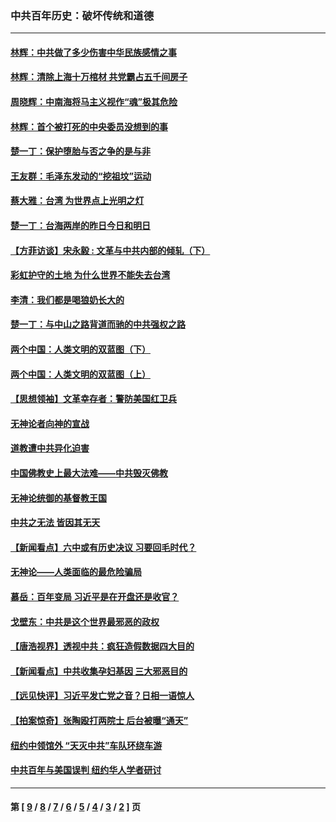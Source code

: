 ### 中共百年历史：破坏传统和道德
---
#### [林辉：中共做了多少伤害中华民族感情之事](../../pages/nf1176114/n14070968.md?09220430) 
#### [林辉：清除上海十万棺材 共党霸占五千间房子](../../pages/nf1176114/n14033735.md?09220430) 
#### [周晓辉：中南海将马主义视作“魂”极其危险](../../pages/nf1176114/n14026892.md?09220430) 
#### [林辉：首个被打死的中央委员没想到的事](../../pages/nf1176114/n13987400.md?09220430) 
#### [楚一丁：保护堕胎与否之争的是与非](../../pages/nf1176114/n13815642.md?09220430) 
#### [王友群：毛泽东发动的“挖祖坟”运动](../../pages/nf1176114/n13723639.md?09220430) 
#### [蔡大雅：台湾 为世界点上光明之灯](../../pages/nf1176114/n13531530.md?09220430) 
#### [楚一丁：台海两岸的昨日今日和明日](../../pages/nf1176114/n13531468.md?09220430) 
#### [【方菲访谈】宋永毅 : 文革与中共内部的倾轧（下）](../../pages/nf1176114/n13486836.md?09220430) 
#### [彩虹护守的土地 为什么世界不能失去台湾](../../pages/nf1176114/n13476849.md?09220430) 
#### [李清：我们都是喝狼奶长大的](../../pages/nf1176114/n13471478.md?09220430) 
#### [楚一丁：与中山之路背道而驰的中共强权之路](../../pages/nf1176114/n13437270.md?09220430) 
#### [两个中国：人类文明的双蓝图（下）](../../pages/nf1176114/n13423132.md?09220430) 
#### [两个中国：人类文明的双蓝图（上）](../../pages/nf1176114/n13422687.md?09220430) 
#### [【思想领袖】文革幸存者：警防美国红卫兵](../../pages/nf1176114/n13339289.md?09220430) 
#### [无神论者向神的宣战](../../pages/nf1176114/n13281535.md?09220430) 
#### [道教遭中共异化迫害](../../pages/nf1176114/n13281463.md?09220430) 
#### [中国佛教史上最大法难——中共毁灭佛教](../../pages/nf1176114/n13281397.md?09220430) 
#### [无神论统御的基督教王国](../../pages/nf1176114/n13281280.md?09220430) 
#### [中共之无法 皆因其无天](../../pages/nf1176114/n13281088.md?09220430) 
#### [【新闻看点】六中或有历史决议 习要回毛时代？](../../pages/nf1176114/n13222895.md?09220430) 
#### [无神论——人类面临的最危险骗局](../../pages/nf1176114/n13196137.md?09220430) 
#### [慕岳：百年变局 习近平是在开盘还是收官？](../../pages/nf1176114/n13206516.md?09220430) 
#### [戈壁东：中共是这个世界最邪恶的政权](../../pages/nf1176114/n13085641.md?09220430) 
#### [【唐浩视界】透视中共：疯狂造假数据四大目的](../../pages/nf1176114/n13080590.md?09220430) 
#### [【新闻看点】中共收集孕妇基因 三大邪恶目的](../../pages/nf1176114/n13077182.md?09220430) 
#### [【远见快评】习近平发亡党之音？日相一语惊人](../../pages/nf1176114/n13074809.md?09220430) 
#### [【拍案惊奇】张陶殴打两院士 后台被曝“通天”](../../pages/nf1176114/n13070496.md?09220430) 
#### [纽约中领馆外 “天灭中共”车队环绕车游](../../pages/nf1176114/n13070693.md?09220430) 
#### [中共百年与美国误判 纽约华人学者研讨](../../pages/nf1176114/n13067969.md?09220430) 

---
#### 第 [ [9](./9.md?09220430) / [8](./8.md?09220430) / [7](./7.md?09220430) / [6](./6.md?09220430) / [5](./5.md?09220430) / [4](./4.md?09220430) / [3](./3.md?09220430) / [2](./2.md?09220430) ] 页
